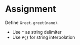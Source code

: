 # Assignment

Define `Greet.greet(name)`.

* Use `"` as string delimiter
* Use `#{}` for string interpolation
